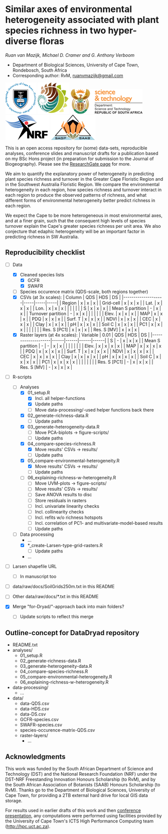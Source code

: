 # Similar axes of environmental heterogeneity associated with plant species richness in two hyper-diverse floras

_Ruan van Mazijk, Michael D. Cramer and G. Anthony Verboom_

- Department of Biological Sciences, University of Cape Town, Rondebosch, South Africa
- Corresponding author: RvM, ruanvmazijk@gmail.com

<p>
  <img src="logos/UCT-logo.png"       height="100" />
  <img src="logos/BIO-logo.png"       height="100" />
  <img src="logos/DST-logo.png"       height="80"  />
  <img src="logos/NRF-logo.png"       height="80"  />
  <img src="logos/SAAB-logo.png"      height="80"  />
</p>

This is an open access repository for (some) data-sets, reproducible analyses, conference slides and manuscript drafts for a publication based on my BSc Hons project (in preparation for submission to the Journal of Biogeography). Please see the [ResearchGate page](https://www.researchgate.net/project/Plant-species-richness-turnover-environmental-heterogeneity-in-the-Cape-and-SW-Australia) for more.

We aim to quantify the explanatory power of heterogeneity in predicting plant species richness and turnover in the Greater Cape Floristic Region and in the Southwest Australia Floristic Region. We compare the environmental heterogeneity in each region, how species richness and turnover interact in each region to produce the observed patterns of richness, and what different forms of environmental heterogeneity better predict richness in each region.

We expect the Cape to be more heterogeneous in most environmental axes, and at a finer grain, such that the consequent high levels of species turnover explain the Cape's greater species richness per unit area. We also conjecture that edaphic heterogeneity will be an important factor in predicting richness in SW Australia.

## Reproducibility checklist

- [ ] Data
    - [x] Cleaned species lists
        - [x] GCFR
        - [x] SWAFR
    - [ ] Species occurence matrix (QDS-scale, both regions together)
    - [x] CSVs (at 3x scales):
      | Column             | QDS | HDS | DS  |
      |--------------------|-----|-----|-----|
      | Region             | x   | x   | x   |
      | Grid-cell          | x   | x   | x   |
      | Lat.               | x   | x   | x   |
      | Lon.               | x   | x   | x   |
      |                    |     |     |     |
      | S                  | x   | x   | x   |
      | Mean S partition   | -   | x   | x   |
      | Turnover partition | -   | x   | x   |
      |                    |     |     |     |
      | Elev.              | x   | x   | x   |
      | MAP                | x   | x   | x   |
      | PDQ                | x   | x   | x   |
      | Surf. T            | x   | x   | x   |
      | NDVI               | x   | x   | x   |
      | CEC                | x   | x   | x   |
      | Clay               | x   | x   | x   |
      | pH                 | x   | x   | x   |
      | Soil C             | x   | x   | x   |
      | PC1                | x   | x   | x   |
      |                    |     |     |     |
      | Res. S [PC1]       | x   | x   | x   |
      | Res. S [MV]        | x   | x   | x   |
    - [x] Raster layers (at 4x scales):
      | Variable           | 0.01 | QDS  | HDS  | DS   |
      |--------------------|------|------|------|------|
      | S                  | -    | x    | x    | x    |
      | Mean S partition   | -    | -    | x    | x    |
      |                    |      |      |      |      |
      | Elev.              | x    | x    | x    | x    |
      | MAP                | x    | x    | x    | x    |
      | PDQ                | x    | x    | x    | x    |
      | Surf. T            | x    | x    | x    | x    |
      | NDVI               | x    | x    | x    | x    |
      | CEC                | x    | x    | x    | x    |
      | Clay               | x    | x    | x    | x    |
      | pH                 | x    | x    | x    | x    |
      | Soil C             | x    | x    | x    | x    |
      | PC1                | x    | x    | x    | x    |
      |                    |      |      |      |      |
      | Res. S [PC1]       | -    | x    | x    | x    |
      | Res. S [MV]        | -    | x    | x    | x    |

- [ ] R-scripts
    - [ ] Analyses
        - [x] 01_setup.R
            - [x] Incl. all helper-functions
            - [x] Update paths
            - [ ] Move data-processing/-used helper functions back there
        - [x] 02_generate-richness-data.R
            - [ ] Update paths
        - [x] 03_generate-heterogeneity-data.R
            - [ ] Move PCA-biplots -> figure-scripts/
            - [ ] Update paths
        - [x] 04_compare-species-richness.R
            - [x] Move results' CSVs -> results/
            - [ ] Update paths
        - [x] 05_compare-environmental-heterogeneity.R
            - [x] Move results' CSVs -> results/
            - [ ] Update paths
        - [ ] 06_explaining-richness-w-heterogeneity.R
            - [ ] Move UVM-plots -> figure-scripts/
            - [ ] Move results' CSVs -> results/
            - [ ] Save ANOVA results to disc
            - [ ] Store residuals in rasters
            - [ ] Incl. univariate linearity checks
            - [ ] Incl. collinearity checks
            - [ ] Incl. refits w/o richness hotspots
            - [ ] Incl. correlation of PC1- and multivariate-model-based results
            - [ ] Update paths
    - [ ] Data processing
        - ...
        - [x] *_create-Larsen-type-grid-rasters.R
            - [ ] Update paths
        - ...

- [ ] Larsen shapefile URL
    - [ ] In manuscript too
- [ ] data/raw/docs/SoilGrids250m.txt in this README
- [ ] Other data/raw/docs/*.txt in this README

- [x] Merge "for-Dryad/"-approach back into main folders?
    - [ ] Update scripts to reflect this merge

## Outline-concept for DataDryad repository

- README.txt
- analyses/
    - 01_setup.R
    - 02_generate-richness-data.R
    - 03_generate-heterogeneity-data.R
    - 04_compare-species-richness.R
    - 05_compare-environmental-heterogeneity.R
    - 06_explaining-richness-w-heterogeneity.R
- data-processing/
    - ...
- data/
    - data-QDS.csv
    - data-HDS.csv
    - data-DS.csv
    - GCFR-species.csv
    - SWAFR-species.csv
    - species-occurence-matrix-QDS.csv
    - raster-layers/
        - ...

## Acknowledgments

This work was funded by the South African Department of Science and Technology (DST) and the National Research Foundation (NRF) under the DST-NRF Freestanding Innovation Honours Scholarship (to RvM), and by the South African Association of Botanists (SAAB) Honours Scholarship (to RvM). Thanks go to the Department of Biological Sciences, University of Cape Town, for providing a 2TB external hard drive for local GIS data storage.

For results used in earlier drafts of this work and then [conference presentation](SAAB-AMA-SASSB-2019-talk), any computations were performed using facilities provided by the University of Cape Town's ICTS High Performance Computing team (<http://hpc.uct.ac.za>).
